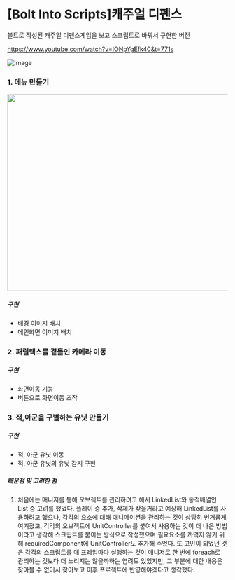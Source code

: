 # [Bolt Into Scripts]캐주얼 디펜스
볼트로 작성된 캐주얼 디펜스게임을 보고 스크립트로 바꿔서 구현한 버전

https://www.youtube.com/watch?v=IONpYgEfk40&t=771s

![image](https://user-images.githubusercontent.com/50513500/162796730-d277c894-c6d3-4591-9749-b079ca5ae5e1.png)

### 1. 메뉴 만들기
<img src="https://user-images.githubusercontent.com/50513500/162795622-7b348f99-d12b-4cc6-9d0f-87da95990fb8.PNG"  width="950" height="450"/>

##### 구현
* 배경 이미지 배치
* 메인화면 이미지 배치

### 2. 패럴랙스를 곁들인 카메라 이동

##### 구현
* 화면이동 기능
* 버튼으로 화면이동 조작

### 3. 적,아군을 구별하는 유닛 만들기

##### 구현
* 적, 아군 유닛 이동
* 적, 아군 유닛의 유닛 감지 구현

##### 배운점 및 고려한 점
1. 처음에는 매니저를 통해 오브젝트를 관리하려고 해서 LinkedList와 동적배열인 List 중 고려를 했었다. 플레이 중 추가, 삭제가 잦을거라고 예상해 LinkedList를 사용하려고 했으나, 각각의 요소에 대해 애니메이션을 관리하는 것이 상당히 번거롭게 여겨졌고, 각각의 오브젝트에 UnitController를 붙여서 사용하는 것이 더 나은 방법이라고 생각해 스크립트를 붙이는 방식으로 작성했으며 필요요소를 까먹지 않기 위해 requiredComponent에 UnitController도 추가해 주었다. 또 고민이 되었던 것은 각각의 스크립트를 매 프레임마다 실행하는 것이 매니저로 한 번에 foreach로 관리하는 것보다 더 느리지는 않을까하는 염려도 있었지만, 그 부분에 대한 내용은 찾아볼 수 없어서 찾아보고 이후 프로젝트에 반영해야겠다고 생각했다.
